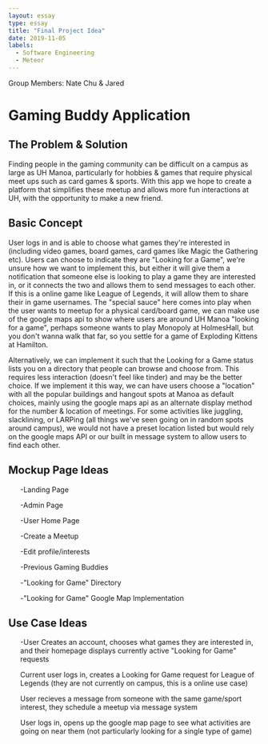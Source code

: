 ```yaml
---
layout: essay
type: essay
title: "Final Project Idea"
date: 2019-11-05
labels:
  - Software Engineering
  - Meteor
---
```

Group Members: Nate Chu & Jared

<h1> Gaming Buddy Application </h1>

<h2> The Problem & Solution </h2>
Finding people in the gaming community can be difficult on a campus as large as UH Manoa, particularly for hobbies & games that require physical meet ups such as card games & sports. With this app we hope to create a platform that simplifies these meetup and allows more fun interactions at UH, with the opportunity to make a new friend.

<h2>Basic Concept</h2>
User logs in and is able to choose what games they're interested in (including video games, board games, card games like Magic the Gathering etc). Users can choose to indicate they are "Looking for a Game", we're unsure how we want to implement this, but either it will give them a notification that someone else is looking to play a game they are interested in, or it connects the two and allows them to send messages to each other. If this is a online game like League of Legends, it will allow them to share their in game usernames. The "special sauce" here comes into play when the user wants to meetup for a physical card/board game, we can make use of the google maps api to show where users are around UH Manoa "looking for a game", perhaps someone wants to play Monopoly at HolmesHall, but you don't wanna walk that far, so you settle for a game of Exploding Kittens at Hamilton.

Alternatively, we can implement it such that the Looking for a Game status lists you on a directory that people can browse and choose from. This requires less interaction (doesn't feel like tinder) and may be the better choice. If we implement it this way, we can have users choose a "location" with all the popular buildings and hangout spots at Manoa as default choices, mainly using the google maps api as an alternate display method for the number & location of meetings. For some activities like juggling, slacklining, or LARPing (all things we've seen going on in random spots around campus), we would not have a preset location listed but would rely on the google maps API or our built in message system to allow users to find each other. 


<h2>Mockup Page Ideas </h2>
<list>
  <ul>-Landing Page </ul>
  <ul>-Admin Page </ul> 
  <ul>-User Home Page </ul> 
  <ul>-Create a Meetup </ul> 
  <ul>-Edit profile/interests </ul> 
  <ul>-Previous Gaming Buddies </ul> 
  <ul>-"Looking for Game" Directory </ul>
  <ul>-"Looking for Game" Google Map Implementation </ul> 
</list>

<h2>Use Case Ideas</h2>
<list>
  <ul>-User Creates an account, chooses what games they are interested in, and their homepage displays currently active "Looking for Game" requests </ul>
  <ul>Current user logs in, creates a Looking for Game request for League of Legends (they are not currently on campus, this is a online use case)</ul>
  <ul>User recieves a message from someone with the same game/sport interest, they schedule a meetup via message system </ul>
  <ul>User logs in, opens up the google map page to see what activities are going on near them (not particularly looking for a single type of game) </ul>
 </list>


